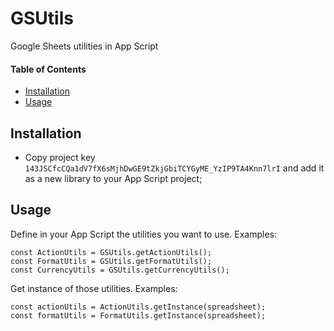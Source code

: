 # GSUtils
Google Sheets utilities in App Script

#### Table of Contents

<!-- TOC -->

- [Installation](#installation)
- [Usage](#usage)

## Installation
 - Copy project key `143JSCfcCQa1dV7fX6sMjhDwGE9tZkjGbiTCYGyME_YzIP9TA4Knn7lrI` and add it as a new library to your App Script project;

## Usage

Define in your App Script the utilities you want to use. Examples:
```console
const ActionUtils = GSUtils.getActionUtils();
const FormatUtils = GSUtils.getFormatUtils();
const CurrencyUtils = GSUtils.getCurrencyUtils();
```

Get instance of those utilities. Examples:
```console
const actionUtils = ActionUtils.getInstance(spreadsheet);
const formatUtils = FormatUtils.getInstance(spreadsheet);
```